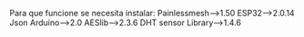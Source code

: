 Para que funcione se necesita instalar:
Painlessmesh-->1.50
ESP32-->2.0.14
Json Arduino-->2.0
AESlib-->2.3.6
DHT sensor Library-->1.4.6


